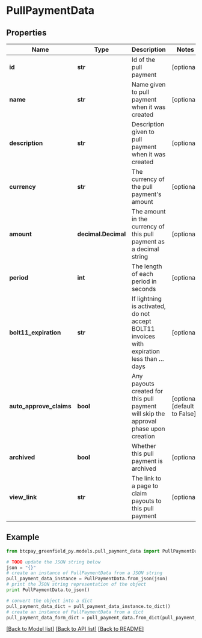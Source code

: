 # PullPaymentData


## Properties
Name | Type | Description | Notes
------------ | ------------- | ------------- | -------------
**id** | **str** | Id of the pull payment | [optional] 
**name** | **str** | Name given to pull payment when it was created | [optional] 
**description** | **str** | Description given to pull payment when it was created | [optional] 
**currency** | **str** | The currency of the pull payment&#39;s amount | [optional] 
**amount** | **decimal.Decimal** | The amount in the currency of this pull payment as a decimal string | [optional] 
**period** | **int** | The length of each period in seconds | [optional] 
**bolt11_expiration** | **str** | If lightning is activated, do not accept BOLT11 invoices with expiration less than … days | [optional] 
**auto_approve_claims** | **bool** | Any payouts created for this pull payment will skip the approval phase upon creation | [optional] [default to False]
**archived** | **bool** | Whether this pull payment is archived | [optional] 
**view_link** | **str** | The link to a page to claim payouts to this pull payment | [optional] 

## Example

```python
from btcpay_greenfield_py.models.pull_payment_data import PullPaymentData

# TODO update the JSON string below
json = "{}"
# create an instance of PullPaymentData from a JSON string
pull_payment_data_instance = PullPaymentData.from_json(json)
# print the JSON string representation of the object
print PullPaymentData.to_json()

# convert the object into a dict
pull_payment_data_dict = pull_payment_data_instance.to_dict()
# create an instance of PullPaymentData from a dict
pull_payment_data_form_dict = pull_payment_data.from_dict(pull_payment_data_dict)
```
[[Back to Model list]](../README.md#documentation-for-models) [[Back to API list]](../README.md#documentation-for-api-endpoints) [[Back to README]](../README.md)


